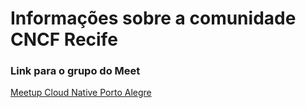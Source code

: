 # Informações sobre a comunidade CNCF Recife

### Link para o grupo do Meet
[Meetup Cloud Native Porto Alegre](https://www.meetup.com/Cloud-Native-Porto-Alegre/)
